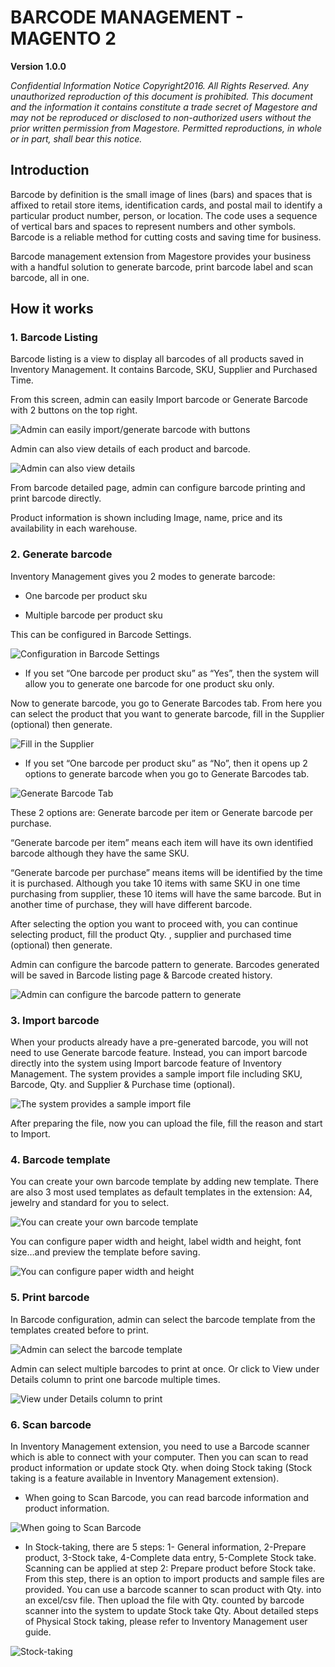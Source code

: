 
**BARCODE MANAGEMENT - MAGENTO 2**
=================================

**Version 1.0.0**


*Confidential Information Notice
Copyright2016. All Rights Reserved. Any unauthorized reproduction of this document is prohibited.
This document and the information it contains constitute a trade secret of Magestore and may not be reproduced or disclosed to non-authorized users without the prior written permission from Magestore. Permitted reproductions, in whole or in part, shall bear this notice.*


## Introduction


Barcode by definition is the small image of lines (bars) and spaces that is affixed to retail store items, identification cards, and postal mail to identify a particular product number, person, or location. The code uses a sequence of vertical bars and spaces to represent numbers and other symbols. Barcode is a reliable method for cutting costs and saving time for business.

Barcode management extension from Magestore provides your business with a handful solution to generate barcode, print barcode label and scan barcode, all in one.


## How it works


### 1. Barcode Listing


Barcode listing is a view to display all barcodes of all products saved in Inventory Management. It contains Barcode, SKU, Supplier and Purchased Time.

From this screen, admin can easily Import barcode or Generate Barcode with 2 buttons on the top right.

![Admin can easily import/generate barcode with buttons](./barcode-images/bm1.png)

Admin can also view details of each product and barcode.

![Admin can also view details](./barcode-images/bm2.png)

From barcode detailed page, admin can configure barcode printing and print barcode directly. 

Product information is shown including Image, name, price and its availability in each warehouse.


### 2. Generate barcode


Inventory Management gives you 2 modes to generate barcode:

-	One barcode per product sku

-	Multiple barcode per product sku

This can be configured in Barcode Settings.

![Configuration in Barcode Settings](./barcode-images/bm3.png)

-	If you set “One barcode per product sku” as “Yes”, then the system will allow you to generate one barcode for one product sku only.

Now to generate barcode, you go to Generate Barcodes tab. From here you can select the product that you want to generate barcode, fill in the Supplier (optional) then generate.

![Fill in the Supplier](./barcode-images/bm4.png)

-	If you set “One barcode per product sku” as “No”, then it opens up 2 options to generate barcode when you go to Generate Barcodes tab.

![Generate Barcode Tab](./barcode-images/bm5.png)

These 2 options are: Generate barcode per item or Generate barcode per purchase.

“Generate barcode per item” means each item will have its own identified barcode although they have the same SKU.

“Generate barcode per purchase” means items will be identified by the time it is purchased. Although you take 10 items with same SKU in one time purchasing from supplier, these 10 items will have the same barcode. But in another time of purchase, they will have different barcode.

After selecting the option you want to proceed with, you can continue selecting product, fill the product Qty. , supplier and  purchased time (optional) then generate.

Admin can configure the barcode pattern to generate. Barcodes generated will be saved in Barcode listing page & Barcode created history.

![Admin can configure the barcode pattern to generate](./barcode-images/bm6.png)


### 3. Import barcode


When your products already have a pre-generated barcode, you will not need to use Generate barcode feature. Instead, you can import barcode directly into the system using Import barcode feature of Inventory Management. 
The system provides a sample import file including SKU, Barcode, Qty. and Supplier & Purchase time (optional).

![The system provides a sample import file](./barcode-images/bm7.png)

After preparing the file, now you can upload the file, fill the reason and start to Import.


### 4. Barcode template


You can create your own barcode template by adding new template. There are also 3 most used templates as default templates in the extension: A4, jewelry and standard for you to select.

![You can create your own barcode template](./barcode-images/bm8.png)

You can configure paper width and height, label width and height, font size…and preview the template before saving.

![You can configure paper width and height](./barcode-images/bm9.png)


### 5. Print barcode


In Barcode configuration, admin can select the barcode template from the templates created before to print. 

![Admin can select the barcode template](./barcode-images/bm10.png)

Admin can select multiple barcodes to print at once. Or click to View under Details column to print one barcode multiple times.

![View under Details column to print](./barcode-images/bm11.png)


### 6. Scan barcode


In Inventory Management extension, you need to use a Barcode scanner which is able to connect with your computer. Then you can scan to read product information or update stock Qty. when doing Stock taking (Stock taking is a feature available in Inventory Management extension).

- When going to Scan Barcode, you can read barcode information and product information.

![When going to Scan Barcode](./barcode-images/bm12.png)

- In Stock-taking, there are 5 steps: 1- General information, 2-Prepare product, 3-Stock take, 4-Complete data entry, 5-Complete Stock take. Scanning can be applied at step 2: Prepare product before Stock take. From this step, there is an option to import products and sample files are provided. You can use a barcode scanner to scan product with Qty. into an excel/csv file. Then upload the file with Qty. counted by barcode scanner into the system to update Stock take Qty. About detailed steps of Physical Stock taking, please refer to Inventory Management user guide.

![Stock-taking](./barcode-images/bm13.png)
